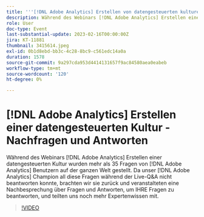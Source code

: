 ```yaml
---
title: '''[!DNL Adobe Analytics] Erstellen von datengesteuerten kulturellen Folgenachrichten'
description: Während des Webinars [!DNL Adobe Analytics] Erstellen einer datengesteuerten Kultur wurden von  [!DNL Adobe Analytics] Benutzern weltweit über 35 Fragen gestellt. Da unser [!DNL Adobe Analytics] Champion nicht alle Fragen beantworten konnte, haben wir sie wieder aufgenommen und eine Nachbesprechung über Fragen und Antworten veranstaltet, um Ihre Fragen zu beantworten und noch mehr Fachwissen zu teilen.
role: User
doc-type: Event
last-substantial-update: 2023-02-16T00:00:00Z
jira: KT-11881
thumbnail: 3415614.jpeg
exl-id: 0b1d8ebd-bb3c-4c28-8bc9-c561edc14a0a
duration: 1578
source-git-commit: 9a297cda953d4414131657f9ac84580aea0eabeb
workflow-type: tm+mt
source-wordcount: '120'
ht-degree: 0%

---
```


# [!DNL Adobe Analytics] Erstellen einer datengesteuerten Kultur - Nachfragen und Antworten

Während des Webinars [!DNL Adobe Analytics] Erstellen einer datengesteuerten Kultur wurden mehr als 35 Fragen von [!DNL Adobe Analytics] Benutzern auf der ganzen Welt gestellt. Da unser [!DNL Adobe Analytics] Champion all diese Fragen während der Live-Q&amp;A nicht beantworten konnte, brachten wir sie zurück und veranstalteten eine Nachbesprechung über Fragen und Antworten, um IHRE Fragen zu beantworten, und teilten uns noch mehr Expertenwissen mit.

>[!VIDEO](https://video.tv.adobe.com/v/3415614/?quality=12&learn=on)

